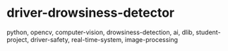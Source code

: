 # driver-drowsiness-detector
python, opencv, computer-vision, drowsiness-detection, ai, dlib, student-project, driver-safety, real-time-system, image-processing
